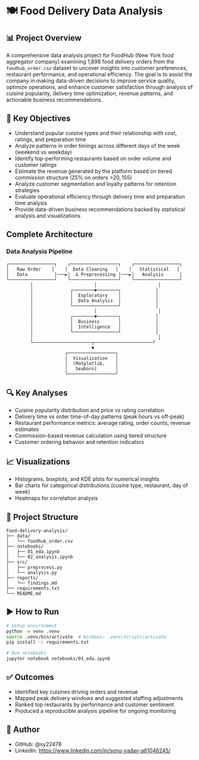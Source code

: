 # 🍽️ Food Delivery Data Analysis

## 📊 Project Overview
A comprehensive data analysis project for FoodHub (New York food aggregator company) examining 1,898 food delivery orders from the `foodhub_order.csv` dataset to uncover insights into customer preferences, restaurant performance, and operational efficiency. The goal is to assist the company in making data-driven decisions to improve service quality, optimize operations, and enhance customer satisfaction through analysis of cuisine popularity, delivery time optimization, revenue patterns, and actionable business recommendations.

## 🧠 Key Objectives
- Understand popular cuisine types and their relationship with cost, ratings, and preparation time
- Analyze patterns in order timings across different days of the week (weekend vs weekday)
- Identify top-performing restaurants based on order volume and customer ratings
- Estimate the revenue generated by the platform based on tiered commission structure (25% on orders >$20, 15% on orders >$5)
- Analyze customer segmentation and loyalty patterns for retention strategies
- Evaluate operational efficiency through delivery time and preparation time analysis
- Provide data-driven business recommendations backed by statistical analysis and visualizations

## Complete Architecture

### Data Analysis Pipeline
```
┌─────────────────┐    ┌──────────────────┐    ┌─────────────────┐
│   Raw Order    │    │  Data Cleaning   │    │   Statistical   │
│   Data          │───►│  & Preprocessing │───►│   Analysis      │
└─────────────────┘    └──────────────────┘    └─────────────────┘
         │                       │                       │
         │              ┌────────▼────────┐             │
         │              │  Exploratory    │             │
         │              │  Data Analysis  │             │
         │              └─────────────────┘             │
         │                       │                       │
         │              ┌────────▼────────┐             │
         │              │  Business       │             │
         │              │  Intelligence   │             │
         │              └─────────────────┘             │
         │                                               │
         └──────────────────────┬──────────────────────┘
                                ▼
                      ┌──────────────────┐
                      │  Visualization   │
                      │  (Matplotlib,    │
                      │   Seaborn)       │
                      └──────────────────┘
```

## 🔍 Key Analyses
- Cuisine popularity distribution and price vs rating correlation
- Delivery time vs order time-of-day patterns (peak hours vs off-peak)
- Restaurant performance metrics: average rating, order counts, revenue estimates
- Commission-based revenue calculation using tiered structure
- Customer ordering behavior and retention indicators

## 📈 Visualizations
- Histograms, boxplots, and KDE plots for numerical insights
- Bar charts for categorical distributions (cusine type, restaurant, day of week)
- Heatmaps for correlation analysis

## 📁 Project Structure
```
Food-delivery-analysis/
├── data/
│   └── foodhub_order.csv
├── notebooks/
│   ├── 01_eda.ipynb
│   └── 02_analysis.ipynb
├── src/
│   ├── preprocess.py
│   └── analysis.py
├── reports/
│   └── findings.md
├── requirements.txt
└── README.md
```

## ▶️ How to Run
```bash
# Setup environment
python -m venv .venv
source .venv/bin/activate  # Windows: .venv\Scripts\activate
pip install -r requirements.txt

# Run notebooks
jupyter notebook notebooks/01_eda.ipynb
```

## ✅ Outcomes
- Identified key cuisines driving orders and revenue
- Mapped peak delivery windows and suggested staffing adjustments
- Ranked top restaurants by performance and customer sentiment
- Produced a reproducible analysis pipeline for ongoing monitoring

## 👤 Author
- GitHub: @sy22478
- LinkedIn: https://www.linkedin.com/in/sonu-yadav-a61046245/
